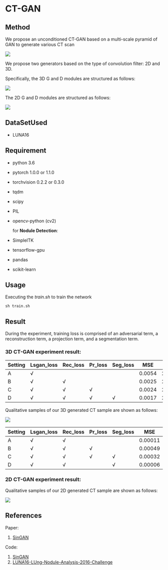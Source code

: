 # CT-GAN

## Method

We propose an unconditioned CT-GAN based on a multi-scale pyramid of GAN to generate various CT scan

![](https://github.com/larry-11/CT-GAN/blob/master/imgs/network.jpg)

We propose two generators based on the type of convolution filter: 2D and 3D. 

Specifically, the 3D G and D modules are structured as follows:

![](https://github.com/larry-11/CT-GAN/blob/master/imgs/GD.jpg)

The 2D G and D modules are structured as follows:

![](https://github.com/larry-11/CT-GAN/blob/master/imgs/2D_GD.jpg)

## DataSetUsed

- LUNA16

## Requirement

- python 3.6

- pytorch 1.0.0 or 1.1.0

- torchvision 0.2.2 or 0.3.0

- tqdm

- scipy

- PIL

- opencv-python (cv2)

  for **Nodule Detection**:

- SimpleITK

- tensorflow-gpu

- pandas

- scikit-learn

## Usage

Executing the *train.sh* to train the network

```
sh train.sh
```

## Result

During the experiment,  training loss is comprised of an adversarial term, a reconstruction term, a projection term, and a segmentation term.

### 3D CT-GAN experiment result:

| **Setting** | **Lsgan_loss** | **Rec_loss** | **Pr_loss** | **Seg_loss** | **MSE** | **PSNR** | **SSIM** |
| ----------- | -------------- | ------------ | ----------- | ------------ | ------- | -------- | -------- |
| A           | √              |              |             |              | 0.0054  | 22.639   | 0.7514   |
| B           | √              | √            |             |              | 0.0025  | 25.991   | 0.8359   |
| C           | √              | √            | √           |              | 0.0024  | 26.070   | 0.8427   |
| D           | √              | √            | √           | √            | 0.0017  | 27.925   | 0.8769   |

Qualitative samples of our 3D generated CT sample are shown as follows:

![](https://github.com/larry-11/CT-GAN/blob/master/imgs/result.jpg)

| **Setting** | **Lsgan_loss** | **Rec_loss** | **Pr_loss** | **Seg_loss** | **MSE** | **PSNR** | **SSIM** |
| ----------- | -------------- | ------------ | ----------- | ------------ | ------- | -------- | -------- |
| A           | √              | √            |             |              | 0.00011 | 39.487   | 0.9878   |
| B           | √              | √            | √           |              | 0.00049 | 33.094   | 0.9554   |
| C           | √              | √            | √           | √            | 0.00032 | 34.931   | 0.9674   |
| D           | √              | √            |             | √            | 0.00006 | 41.967   | 0.9956   |

### 2D CT-GAN experiment result:

Qualitative samples of our 2D generated CT sample are shown as follows:

![](https://github.com/larry-11/CT-GAN/blob/master/imgs/result.jpg)

## References

Paper:

1. [SinGAN](https://openaccess.thecvf.com/content_ICCV_2019/papers/Shaham_SinGAN_Learning_a_Generative_Model_From_a_Single_Natural_Image_ICCV_2019_paper.pdf)

Code:

1. [SinGAN](https://github.com/FriedRonaldo/SinGAN)
2. [LUNA16-LUng-Nodule-Analysis-2016-Challenge](https://github.com/junqiangchen/LUNA16-Lung-Nodule-Analysis-2016-Challenge)